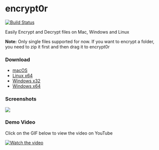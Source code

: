 # encrypt0r

[![Build Status](https://travis-ci.org/kunalnagar/encrypt0r.svg?branch=master)](https://travis-ci.org/kunalnagar/encrypt0r)

Easily Encrypt and Decrypt files on Mac, Windows and Linux

**Note:** Only single files supported for now. If you want to encrypt a folder, you need to zip it first and then drag it to encrypt0r

### Download

- [macOS](https://github.com/kunalnagar/encrypt0r/releases/latest/download/encrypt0r-darwin-x64.zip)
- [Linux x64](https://github.com/kunalnagar/encrypt0r/releases/latest/download/encrypt0r-linux-x64.zip)
- [Windows x32](https://github.com/kunalnagar/encrypt0r/releases/latest/download/encrypt0r-win32-ia32.zip)
- [Windows x64](https://github.com/kunalnagar/encrypt0r/releases/latest/download/encrypt0r-win32-x64.zip)

### Screenshots

![](https://i.imgur.com/WQXyqsj.png)

### Demo Video

Click on the GIF below to view the video on YouTube

[![Watch the video](https://i.imgur.com/wdViVGA.gif)](https://youtu.be/WBf2bRMRFME)
